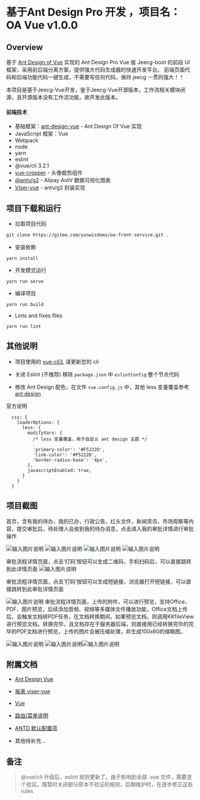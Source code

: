 # 基于Ant Design Pro 开发 ，项目名：OA Vue v1.0.0


## Overview

基于 [Ant Design of Vue](https://vuecomponent.github.io/ant-design-vue/docs/vue/introduce-cn/) 实现的 Ant Design Pro Vue 版
Jeecg-boot 的前段 UI 框架，采用前后端分离方案，提供强大代码生成器的快速开发平台。
前端页面代码和后端功能代码一键生成，不需要写任何代码，保持 jeecg 一贯的强大！！

本项目是基于Jeecg-Vue开发，鉴于Jeecg-Vue开源版本，工作流相关模块闭源，且开源版本没有工作流功能，故开发此版本。

#### 前端技术

- 基础框架：[ant-design-vue](https://github.com/vueComponent/ant-design-vue) - Ant Design Of Vue 实现
- JavaScript 框架：Vue
- Webpack
- node
- yarn
- eslint
- @vue/cli 3.2.1
- [vue-cropper](https://github.com/xyxiao001/vue-cropper) - 头像裁剪组件
- [@antv/g2](https://antv.alipay.com/zh-cn/index.html) - Alipay AntV 数据可视化图表
- [Viser-vue](https://viserjs.github.io/docs.html#/viser/guide/installation) - antv/g2 封装实现

## 项目下载和运行

- 拉取项目代码

```bash
git clone https://gitee.com/yunwisdoms/oa-front-service.git .
```

- 安装依赖

```
yarn install
```

- 开发模式运行

```
yarn run serve
```

- 编译项目

```
yarn run build
```

- Lints and fixes files

```
yarn run lint
```

## 其他说明

- 项目使用的 [vue-cli3](https://cli.vuejs.org/guide/), 请更新您的 cli

- 关闭 Eslint (不推荐) 移除 `package.json` 中 `eslintConfig` 整个节点代码

- 修改 Ant Design 配色，在文件 `vue.config.js` 中，其他 less 变量覆盖参考 [ant design](https://ant.design/docs/react/customize-theme-cn)

官方说明

```ecmascript 6
  css: {
    loaderOptions: {
      less: {
        modifyVars: {
          /* less 变量覆盖，用于自定义 ant design 主题 */

          'primary-color': '#F5222D',
          'link-color': '#F5222D',
          'border-radius-base': '4px',
        },
        javascriptEnabled: true,
      }
    }
  }
```

## 项目截图

首页，含有我的待办，我的已办，行政公告，红头文件，新闻资讯，市场观察等内容，提交审批后，待处理人会收到我的待办消息，点击进入我的审批详情进行审批操作

![输入图片说明](https://images.gitee.com/uploads/images/2020/0115/094940_0ccdd375_499098.png "截屏2020-01-1509.31.38.png")
![输入图片说明](https://images.gitee.com/uploads/images/2020/0115/095056_22ae1ea5_499098.png "截屏2020-01-1509.34.34.png")
![输入图片说明](https://images.gitee.com/uploads/images/2020/0115/095105_482885e8_499098.png "截屏2020-01-1509.34.40.png")
![输入图片说明](https://images.gitee.com/uploads/images/2020/0115/095114_1758bd86_499098.png "截屏2020-01-1509.35.29.png")

审批流程详情页面，点击‘打码’按钮可以生成二维码，手机扫码后，可以直接跳转到此详情页面
![输入图片说明](https://images.gitee.com/uploads/images/2020/0115/095122_88d97d9f_499098.png "截屏2020-01-1509.35.35.png")

审批流程详情页面，点击‘打码’按钮可以生成短链接，浏览器打开短链接，可以直接跳转到此审批详情页面

![输入图片说明](https://images.gitee.com/uploads/images/2020/0115/095221_a185070d_499098.png "截屏2020-01-1509.35.42.png")
审批流程详情页面，上传的附件，可以进行预览，支持Office、PDF、图片预览，后续添加音频、视频等多媒体文件播放功能，Office文档上传后，会触发文档转PDF任务，在文档转换期间，如果预览文档，则调用KKfileView进行预览文档，转换完毕，且文档存在于服务器后端，则直接用已经转换完毕的完毕的PDF文档进行预览，上传的图片会被压缩处理，并生成100x60的缩略图。

![输入图片说明](https://images.gitee.com/uploads/images/2020/0115/095308_29e8a2d0_499098.png "截屏2020-01-1509.35.50.png")
![![![输入图片说明](https://images.gitee.com/uploads/images/2020/0115/095437_4e526d78_499098.png "截屏2020-01-1509.36.24.png")](https://images.gitee.com/uploads/images/2020/0115/095431_5c57d6fa_499098.png "截屏2020-01-1509.36.17.png")](https://images.gitee.com/uploads/images/2020/0115/095424_bfb9dee9_499098.png "截屏2020-01-1509.36.11.png")![输入图片说明](https://images.gitee.com/uploads/images/2020/0115/154450_3466efff_499098.png "截屏2020-01-1515.43.48.png")

## 附属文档

- [Ant Design Vue](https://vuecomponent.github.io/ant-design-vue/docs/vue/introduce-cn)

- [报表 viser-vue](https://viserjs.github.io/demo.html#/viser/bar/basic-bar)

- [Vue](https://cn.vuejs.org/v2/guide)

- [路由/菜单说明](https://github.com/zhangdaiscott/jeecg-boot/tree/master/ant-design-jeecg-vue/src/router/README.md)

- [ANTD 默认配置项](https://github.com/zhangdaiscott/jeecg-boot/tree/master/ant-design-jeecg-vue/src/defaultSettings.js)

- 其他待补充...

## 备注

> @vue/cli 升级后，eslint 规则更新了。由于影响到全部 .vue 文件，需要逐个验证。既暂时关闭部分原本不验证的规则，后期维护时，在逐步修正这些 rules
